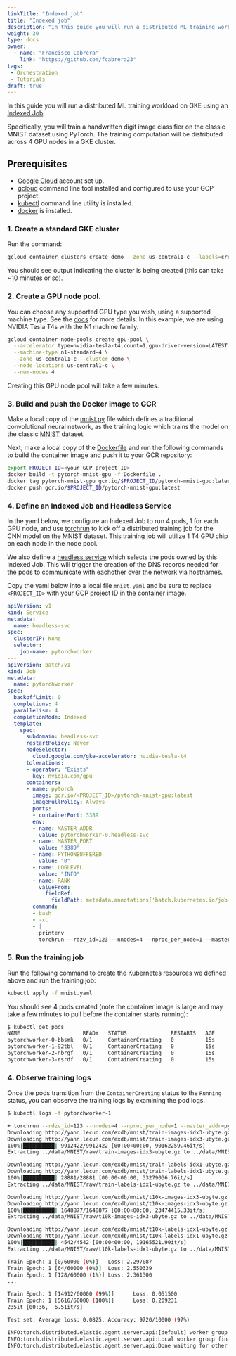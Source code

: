 ```yaml
---
linkTitle: "Indexed job"
title: "Indexed job"
description: "In this guide you will run a distributed ML training workload on GKE using an [Indexed Job](https://kubernetes.io/blog/2021/04/19/introducing-indexed-jobs/). Specifically, you will train a handwritten digit image classifier on the classic MNIST dataset using PyTorch. The training computation will be distributed across 4 GPU nodes in a GKE cluster."
weight: 30
type: docs
owner:
  - name: "Francisco Cabrera"
    link: "https://github.com/fcabrera23"
tags:
 - Orchestration
 - Tutorials
draft: true
---
```

In this guide you will run a distributed ML training workload on GKE using an [Indexed Job](https://kubernetes.io/blog/2021/04/19/introducing-indexed-jobs/).

Specifically, you will train a handwritten digit image classifier on the classic MNIST dataset
using PyTorch. The training computation will be distributed across 4 GPU nodes in a GKE cluster.

## Prerequisites
- [Google Cloud](https://cloud.google.com/) account set up.
- [gcloud](https://pypi.org/project/gcloud/) command line tool installed and configured to use your GCP project.
- [kubectl](https://kubernetes.io/docs/tasks/tools/) command line utility is installed.
- [docker](https://docs.docker.com/engine/install/) is installed.

### 1. Create a standard GKE cluster
Run the command: 

```bash
gcloud container clusters create demo --zone us-central1-c --labels=created-by=ai-on-gke,guide=indexed-job
```

You should see output indicating the cluster is being created (this can take ~10 minutes or so).

### 2. Create a GPU node pool.
You can choose any supported GPU type you wish, using a supported machine type. See the [docs](https://cloud.google.com/kubernetes-engine/docs/how-to/gpus) for more details. In this example, we are using NVIDIA Tesla T4s with the N1 machine family.

```bash
gcloud container node-pools create gpu-pool \
  --accelerator type=nvidia-tesla-t4,count=1,gpu-driver-version=LATEST \
  --machine-type n1-standard-4 \
  --zone us-central1-c --cluster demo \
  --node-locations us-central1-c \
  --num-nodes 4
```

Creating this GPU node pool will take a few minutes.

### 3. Build and push the Docker image to GCR
Make a local copy of the [mnist.py](https://github.com/GoogleCloudPlatform/ai-on-gke/blob/main/tutorials-and-examples/workflow-orchestration/indexed-job/mnist.py#L4) file which defines a traditional convolutional neural network, as the training logic which trains the model on the classic [MNIST](https://en.wikipedia.org/wiki/MNIST_database) dataset.

Next, make a local copy of the [Dockerfile](https://github.com/GoogleCloudPlatform/ai-on-gke/blob/main/tutorials-and-examples/workflow-orchestration/indexed-job/Dockerfile) and run the following commands to build the container image and push it to your GCR repository:

```bash
export PROJECT_ID=<your GCP project ID>
docker build -t pytorch-mnist-gpu -f Dockerfile .
docker tag pytorch-mnist-gpu gcr.io/$PROJECT_ID/pytorch-mnist-gpu:latest
docker push gcr.io/$PROJECT_ID/pytorch-mnist-gpu:latest
``` 


### 4. Define an Indexed Job and Headless Service

In the yaml below, we configure an Indexed Job to run 4 pods, 1 for each GPU node, and use [torchrun](https://pytorch.org/docs/stable/elastic/run.html) to kick off a distributed training job for the CNN model on the MNIST dataset. This training job will utilize 1 T4 GPU chip on each node in the node pool.

We also define a [headless service](https://kubernetes.io/docs/concepts/services-networking/service/#headless-services) which selects the
pods owned by this Indexed Job. This will trigger the creation of the DNS records needed for the pods to communicate with eachother
over the network via hostnames.

Copy the yaml below into a local file `mnist.yaml` and be sure to replace `<PROJECT_ID>` with your GCP project ID in the container image.

```yaml
apiVersion: v1
kind: Service
metadata:
  name: headless-svc
spec:
  clusterIP: None 
  selector:
    job-name: pytorchworker
---
apiVersion: batch/v1
kind: Job
metadata:
  name: pytorchworker
spec:
  backoffLimit: 0
  completions: 4
  parallelism: 4
  completionMode: Indexed
  template:
    spec:
      subdomain: headless-svc
      restartPolicy: Never
      nodeSelector:
        cloud.google.com/gke-accelerator: nvidia-tesla-t4
      tolerations:
      - operator: "Exists"
        key: nvidia.com/gpu
      containers:
      - name: pytorch
        image: gcr.io/<PROJECT_ID>/pytorch-mnist-gpu:latest
        imagePullPolicy: Always
        ports:
        - containerPort: 3389
        env:
        - name: MASTER_ADDR
          value: pytorchworker-0.headless-svc
        - name: MASTER_PORT
          value: "3389"
        - name: PYTHONBUFFERED
          value: "0"
        - name: LOGLEVEL
          value: "INFO"
        - name: RANK
          valueFrom:
            fieldRef:
              fieldPath: metadata.annotations['batch.kubernetes.io/job-completion-index']
        command:
        - bash
        - -xc
        - |
          printenv
          torchrun --rdzv_id=123 --nnodes=4 --nproc_per_node=1 --master_addr=$MASTER_ADDR --master_port=$MASTER_PORT --node_rank=$RANK mnist.py --epochs=1 --log-interval=1 
```


### 5. Run the training job

Run the following command to create the Kubernetes resources we defined above and run the training job:

```bash
kubectl apply -f mnist.yaml
```

You should see 4 pods created (note the container image is large and may take a few minutes to pull before the container starts running):

```bash
$ kubectl get pods
NAME                    READY   STATUS              RESTARTS   AGE
pytorchworker-0-bbsmk   0/1     ContainerCreating   0          15s
pytorchworker-1-92tbl   0/1     ContainerCreating   0          15s
pytorchworker-2-nbrgf   0/1     ContainerCreating   0          15s
pytorchworker-3-rsrdf   0/1     ContainerCreating   0          15s
```

### 4. Observe training logs

Once the pods transition from the `ContainerCreating` status to the `Running` status, you can observe the training logs by examining the pod logs.

```bash
$ kubectl logs -f pytorchworker-1

+ torchrun --rdzv_id=123 --nnodes=4 --nproc_per_node=1 --master_addr=pytorchworker-0.headless-svc --master_port=3389 --node_rank=1 mnist.py --epochs=1 --log-interval=1
Downloading http://yann.lecun.com/exdb/mnist/train-images-idx3-ubyte.gz
Downloading http://yann.lecun.com/exdb/mnist/train-images-idx3-ubyte.gz to ../data/MNIST/raw/train-images-idx3-ubyte.gz
100%|██████████| 9912422/9912422 [00:00<00:00, 90162259.46it/s]
Extracting ../data/MNIST/raw/train-images-idx3-ubyte.gz to ../data/MNIST/raw

Downloading http://yann.lecun.com/exdb/mnist/train-labels-idx1-ubyte.gz
Downloading http://yann.lecun.com/exdb/mnist/train-labels-idx1-ubyte.gz to ../data/MNIST/raw/train-labels-idx1-ubyte.gz
100%|██████████| 28881/28881 [00:00<00:00, 33279036.76it/s]
Extracting ../data/MNIST/raw/train-labels-idx1-ubyte.gz to ../data/MNIST/raw

Downloading http://yann.lecun.com/exdb/mnist/t10k-images-idx3-ubyte.gz
Downloading http://yann.lecun.com/exdb/mnist/t10k-images-idx3-ubyte.gz to ../data/MNIST/raw/t10k-images-idx3-ubyte.gz
100%|██████████| 1648877/1648877 [00:00<00:00, 23474415.33it/s]
Extracting ../data/MNIST/raw/t10k-images-idx3-ubyte.gz to ../data/MNIST/raw

Downloading http://yann.lecun.com/exdb/mnist/t10k-labels-idx1-ubyte.gz
Downloading http://yann.lecun.com/exdb/mnist/t10k-labels-idx1-ubyte.gz to ../data/MNIST/raw/t10k-labels-idx1-ubyte.gz
100%|██████████| 4542/4542 [00:00<00:00, 19165521.90it/s]
Extracting ../data/MNIST/raw/t10k-labels-idx1-ubyte.gz to ../data/MNIST/raw

Train Epoch: 1 [0/60000 (0%)]	Loss: 2.297087
Train Epoch: 1 [64/60000 (0%)]	Loss: 2.550339
Train Epoch: 1 [128/60000 (1%)]	Loss: 2.361300
...

Train Epoch: 1 [14912/60000 (99%)]      Loss: 0.051500
Train Epoch: 1 [5616/60000 (100%)]      Loss: 0.209231
235it [00:36,  6.51it/s]

Test set: Average loss: 0.0825, Accuracy: 9720/10000 (97%)

INFO:torch.distributed.elastic.agent.server.api:[default] worker group successfully finished. Waiting 300 seconds for other agents to finish.
INFO:torch.distributed.elastic.agent.server.api:Local worker group finished (SUCCEEDED). Waiting 300 seconds for other agents to finish
INFO:torch.distributed.elastic.agent.server.api:Done waiting for other agents. Elapsed: 0.0015289783477783203 seconds
```
